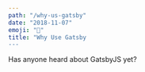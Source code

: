 ```yaml
---
path: "/why-us-gatsby"
date: "2018-11-07"
emoji: "🎨"
title: "Why Use Gatsby
---
```


Has anyone heard about GatsbyJS yet?

